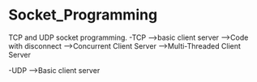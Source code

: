 # Socket_Programming
TCP and UDP socket programming.
-TCP
-->basic client server
-->Code with disconnect 
-->Concurrent Client Server
-->Multi-Threaded Client Server

-UDP
-->Basic client server
